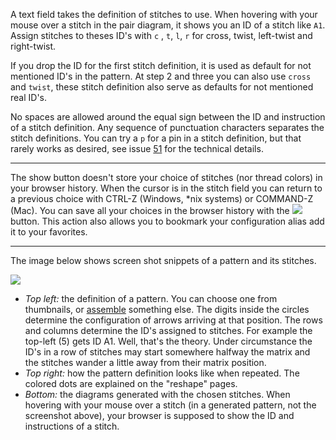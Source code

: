 A text field takes the definition of stitches to use. When hovering with your mouse over a stitch in the pair diagram, it shows you an ID of a stitch like `A1`. Assign stitches to theses ID's with `c` , `t`, `l`, `r` for cross, twist, left-twist and right-twist.

If you drop the ID for the first stitch definition, it is used as default for not mentioned ID's in the pattern. At step 2 and three you can also use `cross` and `twist`, these stitch definition also serve as defaults for not mentioned real ID's.

No spaces are allowed around the equal sign between the ID and instruction of a stitch definition.
Any sequence of punctuation characters separates the stitch definitions.
You can try a `p` for a pin in a stitch definition, but that rarely works as desired,
see issue [51](https://github.com/d-bl/GroundForge/issues/51) for the technical details.

---

The show button doesn't store your choice of stitches (nor thread colors) in your browser history. When the cursor is in the stitch field you can return to a previous choice with CTRL-Z (Windows, *nix systems) or COMMAND-Z (Mac). You can save all your choices in the browser history with the ![](https://d-bl.github.io/GroundForge/images/link.png) button. This action also allows you to bookmark your configuration alias add it to your favorites.

---

The image below shows screen shot snippets of a pattern and its stitches.

![](https://raw.githubusercontent.com/wiki/d-bl/GroundForge/images/stitch-ids.png)

* _Top left:_ the definition of a pattern. You can choose one from thumbnails, or [assemble] something else.
  The digits inside the circles determine the configuration of arrows arriving at that position. 
  The rows and columns determine the ID's assigned to stitches.
  For example the top-left (5) gets ID A1. Well, that's the theory.
  Under circumstance the ID's in a row of stitches may start somewhere halfway the matrix
  and the stitches wander a little away from their matrix position.
* _Top right:_ how the pattern definition looks like when repeated. The colored dots are explained on the "reshape" pages.
* _Bottom:_ the diagrams generated with the chosen stitches.
  When hovering with your mouse over a stitch (in a generated pattern, not the screenshot above), your browser is supposed to show the ID and instructions of a stitch.

[assemble]: Reversed-engineering-of-patterns.md
[51]: https://github.com/d-bl/GroundForge/issues/51